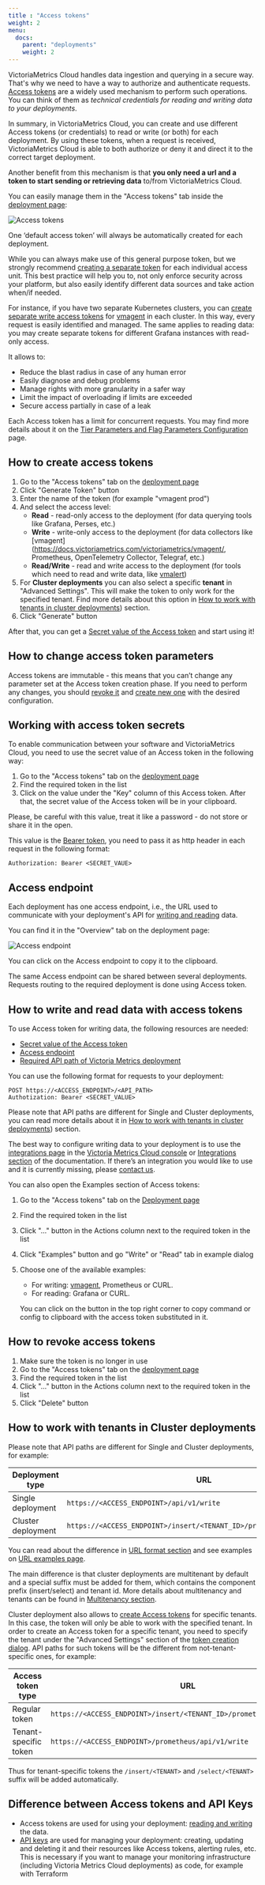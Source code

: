```yaml
---
title : "Access tokens"
weight: 2
menu:
  docs:
    parent: "deployments"
    weight: 2
---
```


VictoriaMetrics Cloud handles data ingestion and querying in a secure way. That's why we need to
have a way to authorize and authenticate requests. [Access tokens](https://en.wikipedia.org/wiki/Access_token)
are a widely used mechanism to perform such operations. 
You can think of them as _technical credentials for reading and writing data to your deployments_.

In summary, in VictoriaMetrics Cloud, you can create and use different Access tokens (or credentials)
to read or write (or both) for each deployment. By using these tokens, when
a request is received, VictoriaMetrics Cloud is able to both authorize or deny it and direct it to the correct
target deployment. 

Another benefit from this mechanism is that **you only need a url and a token to start sending or
retrieving data** to/from VictoriaMetrics Cloud.

You can easily manage them in the "Access tokens" tab inside the [deployment page](https://console.victoriametrics.cloud/deployments):

![Access tokens](access-tokens.webp)

One ‘default access token’ will always be automatically created for each deployment.

While you can always make use of this general purpose token, but we strongly
recommend [creating a separate token](#how-to-create-access-tokens) for each individual access unit.
This best practice will help you to, not only enforce security across your platform, but also easily identify
different data sources and take action when/if needed.

For instance, if you have two separate Kubernetes clusters, you can [create separate write access tokens](#how-to-create-access-tokens) 
for [vmagent](https://docs.victoriametrics.com/victoriametrics/vmagent/) in each cluster. In this way, every request is easily
identified and managed. The same applies to reading data: you may create separate tokens for different Grafana
instances with read-only access.

It allows to:

- Reduce the blast radius in case of any human error
- Easily diagnose and debug problems
- Manage rights with more granularity in a safer way
- Limit the impact of overloading if limits are exceeded
- Secure access partially in case of a leak

Each Access token has a limit for concurrent requests. You may find more details about it on the [Tier Parameters and Flag Parameters Configuration](https://docs.victoriametrics.com/victoriametrics-cloud/tiers-parameters/) page.

## How to create access tokens

1. Go to the "Access tokens" tab on the [deployment page](https://console.victoriametrics.cloud/deployments)
2. Click "Generate Token" button
3. Enter the name of the token (for example "vmagent prod")
4. And select the access level:
   - **Read** - read-only access to the deployment (for data querying tools like Grafana, Perses, etc.)
   - **Write** - write-only access to the deployment (for data collectors like [vmagent](https://docs.victoriametrics.com/victoriametrics/vmagent/, Prometheus, OpenTelemetry Collector, Telegraf, etc.)
   - **Read/Write** - read and write access to the deployment (for tools which need to read and write data, like [vmalert](https://docs.victoriametrics.com/victoriametrics/vmalert/))
5. For **Cluster deployments** you can also select a specific **tenant** in "Advanced Settings". This will make the token to only work for the specified tenant. Find more details about this option in [How to work with tenants in cluster deployments](#how-to-work-with-tenants-in-cluster-deployments)) section. 
6. Click "Generate" button

After that, you can get a [Secret value of the Access token](#working-with-access-token-secrets) and start using it!

## How to change access token parameters

Access tokens are immutable - this means that you can’t change any parameter set at the Access token creation phase. If you need to perform any changes, you should [revoke it](#how-to-revoke-access-tokens) and [create new one](#how-to-create-access-tokens) with the desired configuration.

## Working with access token secrets

To enable communication between your software and VictoriaMetrics Cloud, you need to use the secret
value of an Access token in the following way:

1. Go to the "Access tokens" tab on the [deployment page](https://console.victoriametrics.cloud/deployments)
2. Find the required token in the list
3. Click on the value under the "Key" column of this Access token. After that, the secret value of the Access token will be in your clipboard.

Please, be careful with this value, treat it like a password - do not store or share it in the open.

This value is the [Bearer token](https://swagger.io/docs/specification/v3_0/authentication/bearer-authentication/), 
you need to pass it as http header in each request in the following format:

```
Authorization: Bearer <SECRET_VAUE>
```

## Access endpoint

Each deployment has one access endpoint, i.e., the URL used to communicate with your deployment's API 
for [writing and reading](#how-to-write-and-read-data-with-access-tokens) data.

You can find it in the "Overview" tab on the deployment page:

![Access endpoint](access-endpoint.webp)

You can click on the Access endpoint to copy it to the clipboard.

The same Access endpoint can be shared between several deployments. Requests routing to the required deployment is done using Access token.

## How to write and read data with access tokens

To use Access token for writing data, the following resources are needed:

- [Secret value of the Access token](#working-with-access-token-secrets)
- [Access endpoint](#access-endpoint)
- [Required API path of Victoria Metrics deployment](https://docs.victoriametrics.com/victoriametrics/url-examples/)

You can use the following format for requests to your deployment:

```
POST https://<ACCESS_ENDPOINT>/<API_PATH>
Authotization: Bearer <SECRET_VALUE>
```

Please note that API paths are different for Single and Cluster deployments, you can read more details about it  in [How to work with tenants in cluster deployments](#how-to-work-with-tenants-in-cluster-deployments)) section.

The best way to configure writing data to your deployment is to use the [integrations page](https://console.victoriametrics.cloud/integrations)
in the [Victoria Metrics Cloud console](https://console.victoriametrics.cloud/integrations) or [Integrations section](https://docs.victoriametrics.com/victoriametrics-cloud/integrations/) of the documentation. 
If there’s an integration you would like to use and it is currently missing, please [contact us](mailto:support-cloud@victoriametrics.com).

You can also open the Examples section of Access tokens:

1. Go to the "Access tokens" tab on the [Deployment page](https://console.victoriametrics.cloud/deployments)
2. Find the required token in the list
3. Click "..." button in the Actions column next to the required token in the list
4. Click "Examples" button and go "Write" or "Read" tab in example dialog
5. Choose one of the available examples: 
   
   - For writing: [vmagent](https://docs.victoriametrics.com/victoriametrics/vmagent/), Prometheus or CURL.
   - For reading: Grafana or CURL.
   
   You can click on the button in the top right corner to copy command or config to clipboard with the access token substituted in it.

## How to revoke access tokens

1. Make sure the token is no longer in use
2. Go to the "Access tokens" tab on the [deployment page](https://console.victoriametrics.cloud/deployments)
3. Find the required token in the list
4. Click "..." button in the Actions column next to the required token in the list
5. Click "Delete" button

## How to work with tenants in Cluster deployments

Please note that API paths are different for Single and Cluster deployments, for example:

| Deployment type    | URL                                                                    |
|--------------------|------------------------------------------------------------------------|
| Single deployment  | `https://<ACCESS_ENDPOINT>/api/v1/write`                               |
| Cluster deployment | `https://<ACCESS_ENDPOINT>/insert/<TENANT_ID>/prometheus/api/v1/write` |

You can read about the difference in [URL format section](https://docs.victoriametrics.com/victoriametrics/cluster-victoriametrics/#url-format) 
and see examples on [URL examples page](https://docs.victoriametrics.com/victoriametrics/url-examples/).

The main difference is that cluster deployments are multitenant by default and a special suffix must be added for them, which contains the component prefix (insert/select) and tenant id.
More details about multitenancy and tenants can be found in [Multitenancy section](https://docs.victoriametrics.com/victoriametrics/cluster-victoriametrics/#multitenancy).

Cluster deployment also allows to [create Access tokens](#how-to-create-access-tokens) for specific tenants.
In this case, the token will only be able to work with the specified tenant.
In order to create an Access token for a specific tenant, you need to specify the tenant under the "Advanced Settings" section of the [token creation dialog](#how-to-create-access-tokens).
API paths for such tokens will be the different from not-tenant-specific ones, for example:

| Access token type     | URL                                                                    |
|-----------------------|------------------------------------------------------------------------|
| Regular token         | `https://<ACCESS_ENDPOINT>/insert/<TENANT_ID>/prometheus/api/v1/write` |
| Tenant-specific token | `https://<ACCESS_ENDPOINT>/prometheus/api/v1/write`                    |

Thus for tenant-specific tokens the `/insert/<TENANT>` and `/select/<TENANT>` suffix will be added automatically.

## Difference between Access tokens and API Keys

- Access tokens are used for using your deployment: [reading and writing](#how-to-write-and-read-data-with-access-tokens) the data.
- [API keys](https://docs.victoriametrics.com/victoriametrics-cloud/api/) are used for managing your deployment: creating, updating and deleting it and their resources like Access tokens, alerting rules, etc. 
  This is necessary if you want to manage your monitoring infrastructure (including Victoria Metrics Cloud deployments) as code, for example with Terraform
